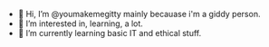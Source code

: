- 👋 Hi, I’m @youmakemegitty mainly becauase i'm a giddy person.
- 👀 I’m interested in, learning, a lot.
- 🌱 I’m currently learning basic IT and ethical stuff.

<!---
youmakemegitty/youmakemegitty is a ✨ special ✨ repository because its `README.md` (this file) appears on your GitHub profile.
You can click the Preview link to take a look at your changes.
--->
